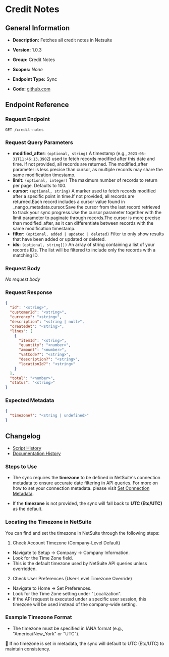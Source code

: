 <!-- BEGIN GENERATED CONTENT -->
# Credit Notes

## General Information

- **Description:** Fetches all credit notes in Netsuite

- **Version:** 1.0.3
- **Group:** Credit Notes
- **Scopes:** _None_
- **Endpoint Type:** Sync
- **Code:** [github.com](https://github.com/NangoHQ/integration-templates/tree/main/integrations/netsuite-tba/syncs/credit-notes.ts)


## Endpoint Reference

### Request Endpoint

`GET /credit-notes`

### Request Query Parameters

- **modified_after:** `(optional, string)` A timestamp (e.g., `2023-05-31T11:46:13.390Z`) used to fetch records modified after this date and time. If not provided, all records are returned. The modified_after parameter is less precise than cursor, as multiple records may share the same modification timestamp.
- **limit:** `(optional, integer)` The maximum number of records to return per page. Defaults to 100.
- **cursor:** `(optional, string)` A marker used to fetch records modified after a specific point in time.If not provided, all records are returned.Each record includes a cursor value found in _nango_metadata.cursor.Save the cursor from the last record retrieved to track your sync progress.Use the cursor parameter together with the limit parameter to paginate through records.The cursor is more precise than modified_after, as it can differentiate between records with the same modification timestamp.
- **filter:** `(optional, added | updated | deleted)` Filter to only show results that have been added or updated or deleted.
- **ids:** `(optional, string[])` An array of string containing a list of your records IDs. The list will be filtered to include only the records with a matching ID.

### Request Body

_No request body_

### Request Response

```json
{
  "id": "<string>",
  "customerId": "<string>",
  "currency": "<string>",
  "description": "<string | null>",
  "createdAt": "<string>",
  "lines": [
    {
      "itemId": "<string>",
      "quantity": "<number>",
      "amount": "<number>",
      "vatCode?": "<string>",
      "description?": "<string>",
      "locationId?": "<string>"
    }
  ],
  "total": "<number>",
  "status": "<string>"
}
```

### Expected Metadata

```json
{
  "timezone?": "<string | undefined>"
}
```

## Changelog

- [Script History](https://github.com/NangoHQ/integration-templates/commits/main/integrations/netsuite-tba/syncs/credit-notes.ts)
- [Documentation History](https://github.com/NangoHQ/integration-templates/commits/main/integrations/netsuite-tba/syncs/credit-notes.md)

<!-- END  GENERATED CONTENT -->
### Steps to Use
- The sync requires the **timezone** to be defined in NetSuite's connection metadata to ensure accurate date filtering in API queries. For more on how to set your connection metadata. please visit [Set Connection Metadata](https://docs.nango.dev/reference/api/connection/set-metadata).

- If the **timezone** is not provided, the sync will fall back to **UTC (Etc/UTC)** as the default.
### Locating the Timezone in NetSuite
You can find and set the timezone in NetSuite through the following steps:

1. Check Account Timezone (Company-Level Default)

- Navigate to Setup → Company → Company Information.
- Look for the Time Zone field.
- This is the default timezone used by NetSuite API queries unless overridden.
2. Check User Preferences (User-Level Timezone Override)

- Navigate to Home → Set Preferences.
- Look for the Time Zone setting under "Localization".
- If the API request is executed under a specific user session, this timezone will be used instead of the company-wide setting.
### Example Timezone Format
- The timezone must be specified in IANA format (e.g., "America/New_York" or "UTC").

🚀 If no timezone is set in metadata, the sync will default to UTC (Etc/UTC) to maintain consistency.
